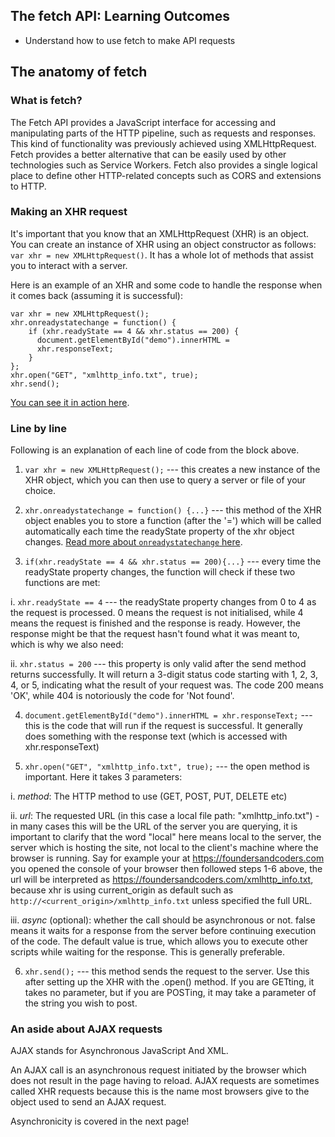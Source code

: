 ## The fetch API: Learning Outcomes
* Understand how to use fetch to make API requests

## The anatomy of fetch

### What is fetch?
The Fetch API provides a JavaScript interface for accessing and manipulating parts of the HTTP pipeline, such as requests and responses.
This kind of functionality was previously achieved using XMLHttpRequest. Fetch provides a better alternative that can be easily used by other technologies such as Service Workers. Fetch also provides a single logical place to define other HTTP-related concepts such as CORS and extensions to HTTP.  

### Making an XHR request

It's important that you know that an XMLHttpRequest (XHR) is an object. You can create an instance of XHR using an object constructor as follows: `var xhr = new XMLHttpRequest()`. It has a whole lot of methods that assist you to interact with a server.

Here is an example of an XHR and some code to handle the response when it comes back (assuming it is successful):  

~~~
var xhr = new XMLHttpRequest();
xhr.onreadystatechange = function() {
    if (xhr.readyState == 4 && xhr.status == 200) {
      document.getElementById("demo").innerHTML =
      xhr.responseText;
    }
};
xhr.open("GET", "xmlhttp_info.txt", true);
xhr.send();
~~~

[You can see it in action here](http://www.w3schools.com/xml/xml_http.asp).  

### Line by line
Following is an explanation of each line of code from the block above.

1. `var xhr = new XMLHttpRequest();` --- this creates a new instance of the XHR object, which you can then use to query a server or file of your choice.

2. `xhr.onreadystatechange = function() {...}` --- this method of the XHR object enables you to store a function (after the '=') which will be called automatically each time the readyState property of the xhr object changes. [Read more about `onreadystatechange` here](https://developer.mozilla.org/en-US/docs/Web/API/XMLHttpRequest/onreadystatechange).

3. `if(xhr.readyState == 4 && xhr.status == 200){...}` --- every time the readyState property changes, the function will check if these two functions are met:  

  i. `xhr.readyState == 4` --- the readyState property changes from 0 to 4 as the request is processed. 0 means the request is not initialised, while 4 means the request is finished and the response is ready. However, the response might be that the request hasn't found what it was meant to, which is why we also need:  

  ii. `xhr.status = 200` --- this property is only valid after the send method returns successfully. It will return a 3-digit status code starting with 1, 2, 3, 4, or 5, indicating what the result of your request was. The code 200 means 'OK', while 404 is notoriously the code for 'Not found'.

4. `document.getElementById("demo").innerHTML = xhr.responseText;` --- this is the code that will run if the request is successful. It generally does something with the response text (which is accessed with xhr.responseText)

5. `xhr.open("GET", "xmlhttp_info.txt", true);` --- the open method is important. Here it takes 3 parameters:  

  i. *method*: The HTTP method to use (GET, POST, PUT, DELETE etc)  

  ii. *url*: The requested URL (in this case a local file path: "xmlhttp_info.txt") - in many cases this will be the URL of the server you are querying, it is important to clarify that the word "local" here means local to the server, the server which is hosting the site, not local to the  client's machine where the browser is running. Say for example your at
  https://foundersandcoders.com you opened the console of your browser then followed steps 1-6 above, the url will be interpreted as https://foundersandcoders.com/xmlhttp_info.txt, because xhr is using current_origin as default such as `http://<current_origin>/xmlhttp_info.txt` unless specified the full URL.

  iii. *async* (optional): whether the call should be asynchronous or not. false means it waits for a response from the server before continuing execution of the code. The default value is true, which allows you to execute other scripts while waiting for the response. This is generally preferable.

6. `xhr.send();` --- this method sends the request to the server. Use this after setting up the XHR with the .open() method. If you are GETting, it takes no parameter, but if you are POSTing, it may take a parameter of the string you wish to post.

### An aside about AJAX requests

AJAX stands for Asynchronous JavaScript And XML.

An AJAX call is an asynchronous request initiated by the browser which does not result in the page having to reload. AJAX requests are sometimes called XHR requests because this is the name most browsers give to the object used to send an AJAX request.

Asynchronicity is covered in the next page!
